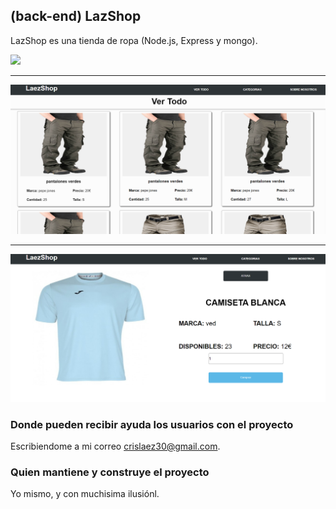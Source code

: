 ## (back-end) LazShop

LazShop es una tienda de ropa (Node.js, Express y mongo).

<img src="https://github.com/crislaez/FrontEndReact_Tienda/blob/master/src/img/foto_proyecto.PNG" />
<hr>
<img src="https://github.com/crislaez/FrontEndReact_Tienda/blob/master/src/img/foto_proyecto_2.PNG" />
<hr>
<img src="https://github.com/crislaez/FrontEndReact_Tienda/blob/master/src/img/foto_proyecto_3.PNG" />
 
### Donde pueden recibir ayuda los usuarios con el proyecto
 
Escribiendome a mi correo crislaez30@gmail.com.

### Quien mantiene y construye el proyecto

Yo mismo, y con muchisima ilusiónl.